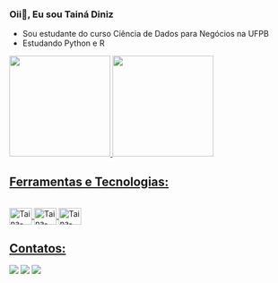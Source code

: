### Oii👋, Eu sou Tainá Diniz 

-  Sou estudante do curso Ciência de Dados para Negócios na UFPB
-  Estudando Python e R


<div>
<a href= "https://github.com/tainadiniz">
<img height = "180cm" src ="https://github-readme-stats.vercel.app/api?username=tainadiniz&show_icons=true&theme=dracula&include_all_commits=true&count_private=true"/>
<img height = "180cm" src = "https://github-readme-stats.vercel.app/api/top-langs/?username=tainadiniz&layout=compact&langs_count=168&theme=dracula"/>
</div>
  
## Ferramentas e Tecnologias:

<div style="display:inline_block"><br>
<img align = "center" alt= Taina-Py height="30" width = "40" src="https://cdn.jsdelivr.net/gh/devicons/devicon/icons/python/python-original.svg" >
<img align = "center" alt= Taina-Py height="30" width = "40" src="https://cdn.jsdelivr.net/gh/devicons/devicon/icons/r/r-original.svg" >        
<img align = "center" alt= Taina-Py height="30" width = "40"  src="https://cdn.jsdelivr.net/gh/devicons/devicon/icons/mysql/mysql-original.svg" >

</div>

## Contatos:

<div>
  
<a href="https://instagram.com/tainaadiniz" target="_blank"><img loading="lazy" src="https://img.shields.io/badge/-Instagram-%23E4405F?style=for-the-badge&logo=instagram&logoColor=white" target="_blank"></a>
<a href = "mailto:taina.diniz3@academico.ufpb.br"><img loading="lazy" src="https://img.shields.io/badge/Gmail-D14836?style=for-the-badge&logo=gmail&logoColor=white" target="_blank"></a>
<a href="https://www.linkedin.com/in/tainá-diniz-68a711270" target="_blank"><img loading="lazy" src="https://img.shields.io/badge/-LinkedIn-%230077B5?style=for-the-badge&logo=linkedin&logoColor=white" target="_blank"></a>   
</div>
